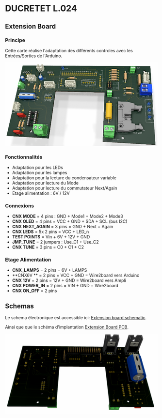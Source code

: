 # DUCRETET L.024

## Extension Board

### Principe

Cette carte réalise l'adaptation des différents controles avec les Entrées/Sorties de l'Arduino.

![Extension Board](Extension%20Board.png)

### Fonctionnalités

* Adaptation pour les LEDs
* Adaptation pour les lampes
* Adaptation pour la lecture du condensateur variable
* Adaptation pour lecture du Mode
* Adaptation pour lecture du commutateur Next/Again
* Etage alimentation : 6V / 12V

### Connexions

* **CNX MODE** = 4 pins : GND + Mode1 + Mode2 + Mode3
* **CNX OLED** = 4 pins = VCC + GND + SDA + SCL (bus I2C)
* **CNX NEXT_AGAIN** = 3 pins = GND + Next + Again
* **CNX LEDS** = 5x 2 pins = VCC + LED_n
* **TEST POINTS** = Vin + 6V + 12V + GND
* **JMP_TUNE** = 2 jumpers : Use_C1 + Use_C2
* **CNX TUNE** = 3 pins = C0 + C1 + C2

### Etage Alimentation

* **CNX_LAMPS** = 2 pins = 6V + LAMPS
* **CNX6V ** = 2 pins = VCC + GND  = Wire2board vers Arduino
* **CNX 12V** = 2 pins = 12V + GND  = Wire2board vers Ampli
* **CNX POWER_IN** = 2 pins = VIN + GND  = Wire2board
* **CNX ON_OFF** = 2 pins

## Schemas

Le schema électronique est accessible ici: [Extension board schematic](Extension%20Board.pdf).

Ainsi que que le schéma d'implantation [Extension Board PCB](Extension%20Board%20PCB.pdf).

![Extension Board Bottom view](Extension%20Board%20Bottom.png)

